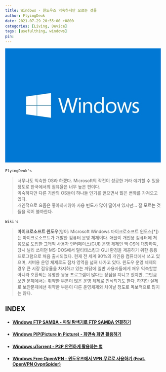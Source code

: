 ```yaml
---
title: Windows - 윈도우즈 익숙하지만 모르는 것들
author: FlyingDeuk
date: 2021-07-29 20:55:00 +0800
categories: [Living, Device]
tags: [usefulthing, windows]
pin:
---
```


![windows](/img/living/windows/windows.jpg)

`FlyingDeuk's`
> 너무나도 익숙한 OS라 하겠다. Microsoft의 작전이 성공한 거라 얘기할 수 있을 정도로 한국에서의 점유율은 너무 높은 편이다. <br>
익숙하지만 다른 기반의 OS들이 하나둘 인기를 얻으면서 많은 변화를 가져오고 있다. <br>
개인적으로 요즘은 좋아하지않아 사용 빈도가 많이 떨어져 있지만... 잘 모르는 것들을 적어 볼까한다.

`Wiki's`
>**마이크로소프트 윈도우**(영어: Microsoft Windows 마이크로소프트 윈도스[*])는 마이크로소프트가 개발한 컴퓨터 운영 체제이다. 애플이 개인용 컴퓨터에 처음으로 도입한 그래픽 사용자 인터페이스(GUI) 운영 체제인 맥 OS에 대항하여, 당시 널리 쓰이던 MS-DOS에서 멀티태스킹과 GUI 환경을 제공하기 위한 응용 프로그램으로 처음 출시되었다. 현재 전 세계 90%의 개인용 컴퓨터에서 쓰고 있으며, 서버용 운영 체제로도 점차 영역을 넓혀 나가고 있다. 윈도우 운영 체제의 경우 큰 시장 점유율을 차지하고 있는 까닭에 일반 사용자들에게 매우 익숙할뿐 아니라 호환되는 유명한 응용 프로그램이 많다는 장점을 지니고 있지만, 그만큼 보안 문제에서는 취약한 부분이 많은 운영 체제로 인식되기도 한다. 하지만 실제로 보안문제에선 취약한 부분이 다른 운영체제와 차이날 정도로 독보적으로 많지는 않다.

## INDEX

- #### [Windows FTP SAMBA - 파일 탐색기로 FTP SAMBA 연결하기](/posts/win-ftp/)

- #### [Windows PIP(Picture In Picture) - 화면속 화면 활용하기](/posts/winPIP/)

- #### [Windows uTorrent - P2P 안전하게 활용하는 법](/posts/wintorrent/)

- #### [Windows Free OpenVPN - 윈도우즈에서 VPN 무료로 사용하기 (Feat. OpenVPN OvpnSpider)](/win-vpn/)
